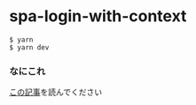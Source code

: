 # spa-login-with-context

```
$ yarn
$ yarn dev
```

### なにこれ
[この記事](https://krazy.tokinia.me/entry/2021/01/08/115725)を読んでください
